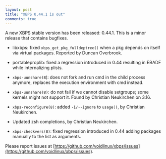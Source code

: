 ```yaml
---
layout: post
title: "XBPS 0.44.1 is out"
comments: true
---
```


A new XBPS stable version has been released: 0.44.1. This is a minor release
that contains bugfixes.

- libxbps: fixed `xbps_get_pkg_fulldeptree()` when a pkg depends on itself via
virtual packages. Reported by Duncan Overbrook.

- portableproplib: fixed a regression introduced in 0.44 resulting in EBADF
while internalizing plists.

- `xbps-uunshare(8`): does not fork and run cmd in the child process anymore,
replaces the execution environment with cmd instead.

- `xbps-uunshare(8)`: do not fail if we cannot disable setgroups; some kernels
might not support it. Found by Christian Neukirchen on 3.16.

- `xbps-reconfigure(8)`: added `-i/--ignore` to `usage()`, by Christian Neukirchen.

- Updated zsh completions, by Christian Neukirchen.

- `xbps-checkvers(8)`: fixed regression introduced in 0.44 adding packages
manually to the list as arguments.

Please report issues at
[https://github.com/voidlinux/xbps/issues](https://github.com/voidlinux/xbps/issues).
